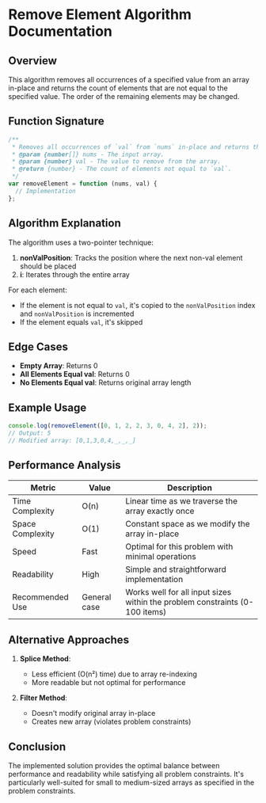 # Remove Element Algorithm Documentation

## Overview

This algorithm removes all occurrences of a specified value from an array in-place and returns the count of elements that are not equal to the specified value. The order of the remaining elements may be changed.

## Function Signature

```javascript
/**
 * Removes all occurrences of `val` from `nums` in-place and returns the count of elements not equal to `val`.
 * @param {number[]} nums - The input array.
 * @param {number} val - The value to remove from the array.
 * @return {number} - The count of elements not equal to `val`.
 */
var removeElement = function (nums, val) {
  // Implementation
};
```

## Algorithm Explanation

The algorithm uses a two-pointer technique:

1. **nonValPosition**: Tracks the position where the next non-val element should be placed
2. **i**: Iterates through the entire array

For each element:

- If the element is not equal to `val`, it's copied to the `nonValPosition` index and `nonValPosition` is incremented
- If the element equals `val`, it's skipped

## Edge Cases

- **Empty Array**: Returns 0
- **All Elements Equal val**: Returns 0
- **No Elements Equal val**: Returns original array length

## Example Usage

```javascript
console.log(removeElement([0, 1, 2, 2, 3, 0, 4, 2], 2));
// Output: 5
// Modified array: [0,1,3,0,4,_,_,_]
```

## Performance Analysis

| Metric           | Value        | Description                                                                 |
| ---------------- | ------------ | --------------------------------------------------------------------------- |
| Time Complexity  | O(n)         | Linear time as we traverse the array exactly once                           |
| Space Complexity | O(1)         | Constant space as we modify the array in-place                              |
| Speed            | Fast         | Optimal for this problem with minimal operations                            |
| Readability      | High         | Simple and straightforward implementation                                   |
| Recommended Use  | General case | Works well for all input sizes within the problem constraints (0-100 items) |

## Alternative Approaches

1. **Splice Method**:

   - Less efficient (O(n²) time) due to array re-indexing
   - More readable but not optimal for performance

2. **Filter Method**:
   - Doesn't modify original array in-place
   - Creates new array (violates problem constraints)

## Conclusion

The implemented solution provides the optimal balance between performance and readability while satisfying all problem constraints. It's particularly well-suited for small to medium-sized arrays as specified in the problem constraints.
